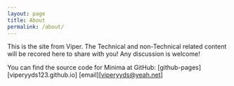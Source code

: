 ```yaml
---
layout: page
title: About
permalink: /about/
---
```


This is the site from Viper. The Technical and non-Technical related content will be recored here to share with you! Any discussion is welcome!

You can find the source code for Minima at GitHub:
[github-pages][viperyyds123.github.io]
[email][viperyyds@yeah.net]
